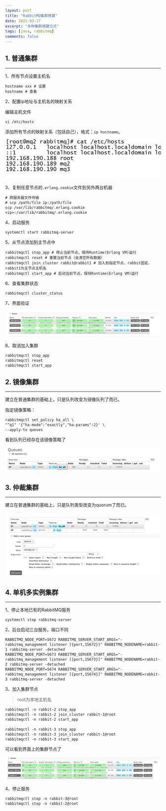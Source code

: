 ```yaml
---
layout: post
title: "RabbitMQ集群搭建"
date: 2021-03-17
excerpt: "多种集群搭建方式"
tags: [java, rabbitmq]
comments: false
---
```










## 1. 普通集群

---

1、所有节点设置主机名

```shell
hostname xxx # 设置
hostname # 查看
```



2、配置ip地址与主机名的映射关系

编辑主机文件

```shell
vi /etc/hosts
```

添加所有节点的映射关系（包括自己），格式：`ip hostname`。

![hosts](../images/2021/03/17/001.png)



3、复制任意节点的`.erlang.cookie`文件到另外两台机器

```shell
# 跨服务器文件传输
# scp /path/file ip:/path/file
scp /var/lib/rabbitmq/.erlang.cookie <ip>:/var/lib/rabbitmq/.erlang.cookie
```



4、启动服务

```shell
systemctl start rabbitmq-server
```



5、从节点添加到主节点中

```shell
rabbitmqctl stop_app # 停止当前节点，保持Runtime(Erlang VM)运行
rabbitmqctl reset # 重置当前节点（会清空所有数据）
rabbitmqctl join_cluster rabbit@rabbit1 # 加入到指定节点，rabbit固定，rabbit1为主节点主机名
rabbitmqctl start_app # 启动当前节点，保持Runtime(Erlang VM)运行
```



6、查看集群状态

```shell
rabbitmqctl cluster_status
```



7、界面验证

![nodes](../images/2021/03/17/002.png)



8、取消加入集群

```shell
rabbitmqctl stop_app
rabbitmqctl reset
rabbitmqctl start_app
```





## 2. 镜像集群

---

建立在普通集群的基础上，只是队列改变为镜像队列了而已。

指定镜像策略：

```shell
rabbitmqctl set_policy ha_all \
"^q1" '{"ha-mode":"exactly","ha-params":2}' \
--apply-to queues
```



看到队列已经存在该镜像策略了

![ha_policy](../images/2021/03/17/003.png)





## 3. 仲裁集群

---

建立在普通集群的基础上，只是队列类型改变为quorum了而已。

![quorum](../images/2021/03/17/004.png)





## 4. 单机多实例集群

---



1、停止本地已有的RabbitMQ服务

```shell
systemctl stop rabbitmq-server
```

2、后台启动三台服务，端口不同

```shell
RABBITMQ_NODE_PORT=5672 RABBITMQ_SERVER_START_ARGS="-rabbitmq_management listener [{port,15672}]" RABBITMQ_NODENAME=rabbit-1 rabbitmq-server -detached
RABBITMQ_NODE_PORT=5673 RABBITMQ_SERVER_START_ARGS="-rabbitmq_management listener [{port,15673}]" RABBITMQ_NODENAME=rabbit-2 rabbitmq-server -detached
RABBITMQ_NODE_PORT=5674 RABBITMQ_SERVER_START_ARGS="-rabbitmq_management listener [{port,15674}]" RABBITMQ_NODENAME=rabbit-3 rabbitmq-server -detached
```



3、加入集群节点

> root为本地主机名

```shell
rabbitmqctl -n rabbit-2 stop_app
rabbitmqctl -n rabbit-2 join_cluster rabbit-1@root
rabbitmqctl -n rabbit-2 start_app

rabbitmqctl -n rabbit-3 stop_app
rabbitmqctl -n rabbit-3 join_cluster rabbit-1@root
rabbitmqctl -n rabbit-3 start_app
```

可以看到界面上的集群节点了

![single_cluster](../images/2021/03/17/005.png)



4、停止服务

```shell
rabbitmqctl stop -n rabbit-3@root
rabbitmqctl stop -n rabbit-2@root
```











